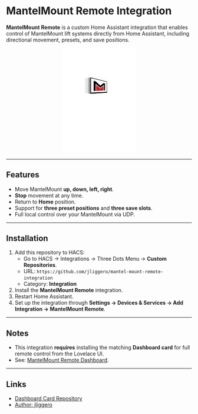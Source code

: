 # MantelMount Remote Integration

**MantelMount Remote** is a custom Home Assistant integration that enables control of MantelMount lift systems directly from Home Assistant, including directional movement, presets, and save positions.

<div align="center">
  <img src="https://github.com/jliggero/mantel-mount-remote-integration/raw/main/brands/mantel_mount_remote/logo.svg" width="200" alt="MantelMount Logo" />
</div>

---

## Features
- Move MantelMount **up, down, left, right**.
- **Stop** movement at any time.
- Return to **Home** position.
- Support for **three preset positions** and **three save slots**.
- Full local control over your MantelMount via UDP.

---

## Installation
1. Add this repository to HACS:
   - Go to HACS → Integrations → Three Dots Menu → **Custom Repositories**.
   - URL: `https://github.com/jliggero/mantel-mount-remote-integration`
   - Category: **Integration**
2. Install the **MantelMount Remote** integration.
3. Restart Home Assistant.
4. Set up the integration through **Settings → Devices & Services → Add Integration → MantelMount Remote**.

---

## Notes
- This integration **requires** installing the matching **Dashboard card** for full remote control from the Lovelace UI.
- See: [MantelMount Remote Dashboard](https://github.com/jliggero/mantel-mount-remote-dashboard).

---

## Links
- [Dashboard Card Repository](https://github.com/jliggero/mantel-mount-remote-dashboard)
- [Author: jliggero](https://github.com/jliggero)
